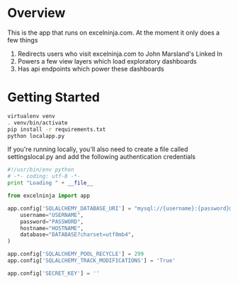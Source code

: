 # Overview

This is the app that runs on excelninja.com. At the moment it only does a few things

1. Redirects users who visit excelninja.com to John Marsland's Linked In
2. Powers a few view layers which load exploratory dashboards
2. Has api endpoints which power these dashboards


# Getting Started

```bash
virtualenv venv
. venv/bin/activate
pip install -r requirements.txt
python localapp.py
```

If you're running locally, you'll also need to create a file called settingslocal.py and add the following authentication credentials

```python
#!/usr/bin/env python
# -*- coding: utf-8 -*-
print "Loading " + __file__

from excelninja import app

app.config['SQLALCHEMY_DATABASE_URI'] = "mysql://{username}:{password}@{hostname}/{database}".format(
    username="USERNAME",
    password="PASSWORD",
    hostname="HOSTNAME",
    database="DATABASE?charset=utf8mb4",
)

app.config['SQLALCHEMY_POOL_RECYCLE'] = 299
app.config['SQLALCHEMY_TRACK_MODIFICATIONS'] = 'True'

app.config['SECRET_KEY'] = ''
```





